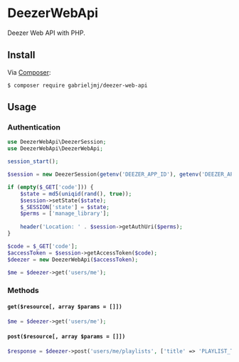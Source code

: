 DeezerWebApi
============
Deezer Web API with PHP.

## Install
Via [Composer](http://getcomposer.org):
```console
$ composer require gabrieljmj/deezer-web-api
```

## Usage
### Authentication
```php
use DeezerWebApi\DeezerSession;
use DeezerWebApi\DeezerWebApi;

session_start();

$session = new DeezerSession(getenv('DEEZER_APP_ID'), getenv('DEEZER_APP_SECRET'), getenv('DEEZER_REDIRECT_URI'));

if (empty($_GET['code'])) {
    $state = md5(uniqid(rand(), true));
    $session->setState($state);
    $_SESSION['state'] = $state;
    $perms = ['manage_library'];
    
    header('Location: ' . $session->getAuthUri($perms);
}

$code = $_GET['code'];
$accessToken = $session->getAccessToken($code);
$deezer = new DeezerWebApi($accessToken);

$me = $deezer->get('users/me');
```

### Methods
#### ```get($resource[, array $params = []])```
```php
$me = $deezer->get('users/me');
```

#### ```post($resource[, array $params = []])```
```php
$response = $deezer->post('users/me/playlists', ['title' => 'PLAYLIST_TITLE']);
```